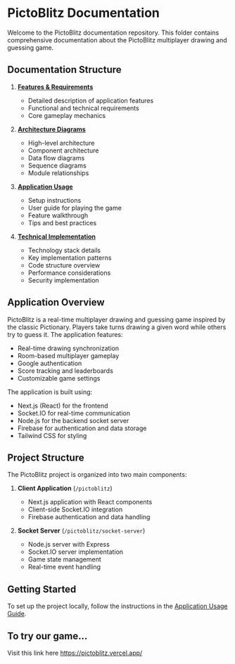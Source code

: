 # PictoBlitz Documentation

Welcome to the PictoBlitz documentation repository. This folder contains comprehensive documentation about the PictoBlitz multiplayer drawing and guessing game.

## Documentation Structure

1. **[Features & Requirements](./1_Features_Requirements.md)**
   - Detailed description of application features
   - Functional and technical requirements
   - Core gameplay mechanics

2. **[Architecture Diagrams](./2_Architecture_Diagrams.md)**
   - High-level architecture
   - Component architecture
   - Data flow diagrams
   - Sequence diagrams
   - Module relationships

3. **[Application Usage](./3_Application_Usage.md)**
   - Setup instructions
   - User guide for playing the game
   - Feature walkthrough
   - Tips and best practices

4. **[Technical Implementation](./4_Technical_Implementation.md)**
   - Technology stack details
   - Key implementation patterns
   - Code structure overview
   - Performance considerations
   - Security implementation

## Application Overview

PictoBlitz is a real-time multiplayer drawing and guessing game inspired by the classic Pictionary. Players take turns drawing a given word while others try to guess it. The application features:

- Real-time drawing synchronization
- Room-based multiplayer gameplay
- Google authentication
- Score tracking and leaderboards
- Customizable game settings

The application is built using:
- Next.js (React) for the frontend
- Socket.IO for real-time communication
- Node.js for the backend socket server
- Firebase for authentication and data storage
- Tailwind CSS for styling

## Project Structure

The PictoBlitz project is organized into two main components:

1. **Client Application** (`/pictoblitz`)
   - Next.js application with React components
   - Client-side Socket.IO integration
   - Firebase authentication and data handling

2. **Socket Server** (`/pictoblitz/socket-server`)
   - Node.js server with Express
   - Socket.IO server implementation
   - Game state management
   - Real-time event handling

## Getting Started

To set up the project locally, follow the instructions in the [Application Usage Guide](./3_Application_Usage.md).

## To try our game...
Visit this link here https://pictoblitz.vercel.app/

